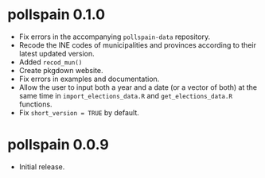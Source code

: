 <!-- 

# pollspain 0.3.0

- surveys

# pollspain 0.2.0

- vignettes

# pollspain 0.1.9

- Added `recod_parties()`
- Allow the user to input only the year of the elections in `import_elections_data.R` and `get_elections_data.R`
- Fix `by_parties = TRUE` by default.
- id_candidacies
- CERA

-->

# pollspain 0.1.0

- Fix errors in the accompanying `pollspain-data` repository.
- Recode the INE codes of municipalities and provinces according to their latest updated version.
- Added `recod_mun()`
- Create pkgdown website.
- Fix errors in examples and documentation.
- Allow the user to input both a year and a date (or a vector of both) at the same time in `import_elections_data.R` and `get_elections_data.R` functions.
- Fix `short_version = TRUE` by default.

# pollspain 0.0.9

- Initial release.


